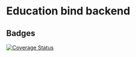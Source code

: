 # Education bind backend

## Badges

[![Coverage Status](https://coveralls.io/repos/github/education-bind/ebind-backend/badge.svg)](https://coveralls.io/github/education-bind/ebind-backend)
